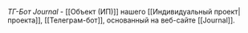 *TГ-Бот Journal* - [[Объект (ИП)]] нашего [[Индивидуальный проект|проекта]], [[Телеграм-бот]], основанный на веб-сайте [[Journal]].